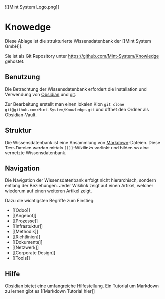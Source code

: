 ![[Mint System Logo.png]]

# Knowedge

Diese Ablage ist die strukturierte Wissensdatenbank der [[Mint System GmbH]].

Sie ist als Git Repository unter <https://github.com/Mint-System/Knowledge> gehostet.

## Benutzung

Die Betrachtung der Wissensdatenbank erfordert die Installation und Verwendung von [Obsidian](https://obsidian.md/) und [git](https://git-scm.com/).

Zur Bearbeitung erstellt man einen lokalen Klon `git clone git@github.com:Mint-System/Knowledge.git` und öffnet den Ordner als Obsidian-Vault.

## Struktur

Die Wissensdatenbank ist eine Ansammlung von [Markdown](https://de.wikipedia.org/wiki/Markdown)-Dateien. Diese Text-Dateien werden mittels `[[]]`-Wikilinks  verlinkt und bilden so eine vernetzte Wissensdatenbank.

## Navigation

Die Navigation der Wissensdatenbank erfolgt nicht hierarchisch, sondern entlang der Beziehungen. Jeder Wikilink zeigt auf einen Artikel, welcher wiederum auf einen weiteren Artikel zeigt.

Dazu die wichtigsten Begriffe zum Einstieg:
* [[Odoo]]
* [[Angebot]]
* [[Prozesse]]
* [[Infrastuktur]]
* [[Methodik]]
* [[Richtlinien]]
* [[Dokumente]]
* [[Netzwerk]]
* [[Corporate Design]]
* [[Tools]]

## Hilfe

Obsidian bietet eine umfangreiche Hilfestellung. Ein Tutorial um Markdown zu lernen gibt es [[Markdown Tutorial|hier]]
